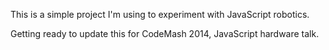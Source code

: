 This is a simple project I'm using to experiment with JavaScript robotics.

Getting ready to update this for CodeMash 2014, JavaScript hardware talk.
